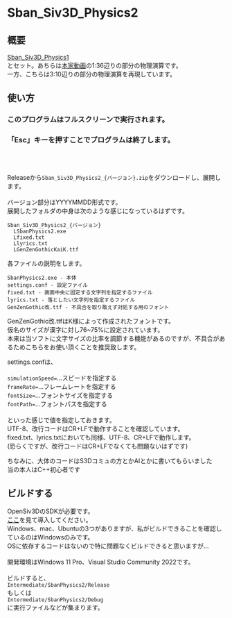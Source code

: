 # Sban_Siv3D_Physics2  
  
## 概要  
[Sban_Siv3D_Physics1](https://github.com/0x-sinsu/Sban_Siv3D_Physics1)  
とセット。あちらは[本家動画](https://www.youtube.com/watch?v=7CUpc5K1li4)の1:36辺りの部分の物理演算です。  
一方、こちらは3:10辺りの部分の物理演算を再現しています。  
  
## 使い方  
### このプログラムはフルスクリーンで実行されます。  
### 「Esc」キーを押すことでプログラムは終了します。  
<br><br>
  
Releaseから`Sban_Siv3D_Physics2_{バージョン}.zip`をダウンロードし、展開します。<br><br>
バージョン部分はYYYYMMDD形式です。  
展開したフォルダの中身は次のような感じになっているはずです。  
  
    Sban_Siv3D_Physics2_{バージョン}
      LSbanPhysics2.exe
      Lfixed.txt
      Llyrics.txt
      LGenZenGothicKaiK.ttf

各ファイルの説明をします。  
  
    SbanPhysics2.exe - 本体  
    settings.conf - 設定ファイル  
    fixed.txt - 画面中央に固定する文字列を指定するファイル  
    lyrics.txt - 落としたい文字列を指定するファイル  
    GenZenGothic改.ttf - 不具合を取り敢えず対処する用のフォント  
  
GenZenGothic改.ttfはK様によって作成されたフォントです。  
仮名のサイズが漢字に対し76~75%に設定されています。  
本来は当ソフトに文字サイズの比率を調節する機能があるのですが、不具合があるためこちらをお使い頂くことを推奨致します。  

settings.confは、<br><br>
`simulationSpeed=`...スピードを指定する  
`frameRate=`...フレームレートを指定する  
`fontSize=`...フォントサイズを指定する  
`fontPath=`...フォントパスを指定する<br><br>
といった感じで値を指定しておきます。  
UTF-8、改行コードはCR+LFで動作することを確認しています。  
fixed.txt、lyrics.txtにおいても同様、UTF-8、CR+LFで動作します。  
(恐らくですが、改行コードはCR+LFでなくても問題ないはずです)


ちなみに、大体のコードはS3Dコミュの方とかAIとかに書いてもらいました  
当の本人はC++初心者です  
  
  
## ビルドする  
OpenSiv3DのSDKが必要です。  
[ここ](https://siv3d.github.io/ja-jp/)を見て導入してください。  
Windows、mac、Ubuntuの3つがありますが、私がビルドできることを確認しているのはWindowsのみです。  
OSに依存するコードはないので特に問題なくビルドできると思いますが...<br><br>
開発環境はWindows 11 Pro、Visual Studio Community 2022です。<br><br>
ビルドすると、  
`Intermediate/SbanPhysics2/Release`  
もしくは  
`Intermediate/SbanPhysics2/Debug`  
に実行ファイルなどが集まります。
